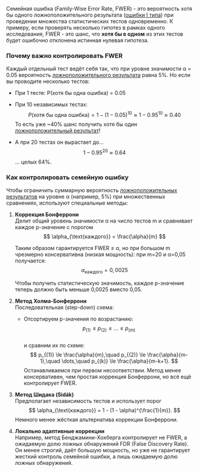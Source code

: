 
Семейная ошибка (Family-Wise Error Rate, FWER) - это вероятность хотя бы одного ложноположительного результата ([ошибки I типа](Ошибка%20I%20типа%20(False%20Positive).md)) при проведении множества статистических тестов одновременно.
К примеру, если проверять несколько гипотез в рамках одного исследования, FWER - это шанс, что **хотя бы в одном** из этих тестов будет ошибочно отклонена истинная нулевая гипотеза.

### Почему важно контролировать FWER

Каждый отдельный тест ведёт себя так, что при уровне значимости α = 0.05 вероятность [ложноположительного результата](Ошибка%20I%20типа%20(False%20Positive).md) равна 5%. Но если вы проводите несколько тестов:

- При 1 тесте: P(хотя бы одна ошибка) = 0.05
- При 10 независимых тестах:
$$
    P(\text{хотя бы одна ошибка})=1−(1−0.05)^{10}≈1−0.95^{10}≈0.40
$$
    То есть уже ~40% шанс получить хотя бы один [ложноположительный результат](Статистические%20методы/Ошибка%20I%20типа%20(False%20Positive))!

- А при 20 тестах он вырастает до...
$$
1−0.95^{20}≈0.64
$$
    ... целых 64%.

### Как контролировать семейную ошибку

Чтобы ограничить суммарную вероятность [ложноположительных результатов](Ошибка%20I%20типа%20(False%20Positive).md) на уровне α (например, 5%) при множественных сравнениях, используют специальные методы:

1. **Коррекция Бонферрони**  
    Делит общий уровень значимости α на число тестов m и сравнивает каждое p-значение с порогом $$
   \alpha_{\text{каждого}} = \frac{\alpha}{m}
   $$
    
    Таким образом гарантируется FWER ≤ α, но при большом m чрезмерно консервативна (низкая мощность): при m=20 и α=0,05 получается:
    $$
    α_{\text{каждого}}=0,0025
	    $$

	Чтобы получить статистическую значимость, каждое p-значение теперь должно быть меньше 0,0025 вместо 0,05.
    
2. **Метод Холма-Бонферрони**  
    Последовательная (step-down) схема:

	- Отсортируем p-значения  по возрастанию:
   $$
   p_{(1)} \le p_{(2)} \le \dots \le p_{(m)}
   $$  
	   и сравним их по схеме:
   $$
   p_{(1)} \le \frac{\alpha}{m},\quad
   p_{(2)} \le \frac{\alpha}{m-1},\quad
   \dots,\quad
   p_{(k)} \le \frac{\alpha}{m-k+1}.
   $$
        Останавливаемся при первом несоответствии.
        Метод менее консервативен, чем простая коррекция Бонферрони, но всё ещё контролирует FWER.
        
3. **Метод Шидака (Sidák)**  
    Предполагает независимость тестов и использует порог
    $$
   \alpha_{\text{каждого}} = 1 - (1 - \alpha)^{\frac{1}{m}}.
   $$
    Немного менее жёсткая альтернатива коррекции Бонферрони.
    
4. **Локально адаптивные коррекции**  
    Например, метод Бенджамини-Хохберга контролирует не FWER, а ожидаемую долю ложных обнаружений FDR (False Discovery Rate). Он менее строгий, даёт большую мощность, но уже не гарантирует жесткий контроль семейной ошибки, а лишь ожидаемую долю ложных обнаружений.
    
